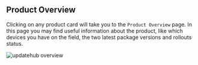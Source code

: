 ## Product Overview

Clicking on any product card will take you to the `Product Overview` page. In this page you may find useful information about the product, like which devices you have on the field, the two latest package versions and rollouts status.

<img class="borderless" alt="updatehub overview" src="/img/overview.png">
